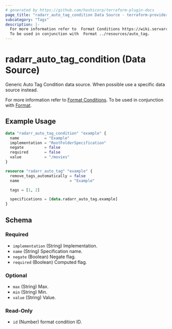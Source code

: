 ```yaml
---
# generated by https://github.com/hashicorp/terraform-plugin-docs
page_title: "radarr_auto_tag_condition Data Source - terraform-provider-radarr"
subcategory: "Tags"
description: |-
  For more information refer to  Format Conditions https://wiki.servarr.com/radarr/settings#conditions.
  To be used in conjunction with  Format ../resources/auto_tag.
---
```


# radarr_auto_tag_condition (Data Source)

<!-- subcategory:Tags --> Generic Auto Tag Condition data source. When possible use a specific data source instead.
For more information refer to [ Format Conditions](https://wiki.servarr.com/radarr/settings#conditions).
 To be used in conjunction with [ Format](../resources/auto_tag).

## Example Usage

```terraform
data "radarr_auto_tag_condition" "example" {
  name           = "Example"
  implementation = "RootFolderSpecification"
  negate         = false
  required       = false
  value          = "/movies"
}

resource "radarr_auto_tag" "example" {
  remove_tags_automatically = false
  name                      = "Example"

  tags = [1, 2]

  specifications = [data.radarr_auto_tag.example]
}
```

<!-- schema generated by tfplugindocs -->
## Schema

### Required

- `implementation` (String) Implementation.
- `name` (String) Specification name.
- `negate` (Boolean) Negate flag.
- `required` (Boolean) Computed flag.

### Optional

- `max` (String) Max.
- `min` (String) Min.
- `value` (String) Value.

### Read-Only

- `id` (Number) format condition ID.
